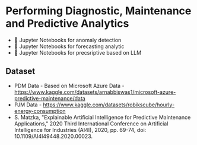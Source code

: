 # Performing Diagnostic, Maintenance and Predictive Analytics
* :snake: Jupyter Notebooks for anomaly detection
* :snake: Jupyter Notebooks for forecasting analytic
* :snake: Jupyter Notebooks for precsriptive based on LLM

## Dataset

* PDM Data - Based on Microsoft Azure Data - https://www.kaggle.com/datasets/arnabbiswas1/microsoft-azure-predictive-maintenance/data
* PJM Data - https://www.kaggle.com/datasets/robikscube/hourly-energy-consumption
* S. Matzka, "Explainable Artificial Intelligence for Predictive Maintenance Applications," 2020 Third International Conference on Artificial Intelligence for Industries (AI4I), 2020, pp. 69-74, doi: 10.1109/AI4I49448.2020.00023.